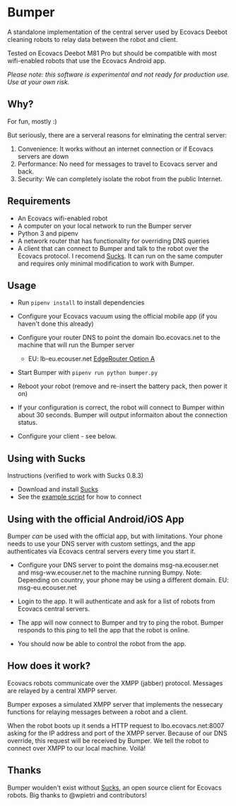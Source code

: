 Bumper
=====

A standalone implementation of the central server used by Ecovacs
Deebot cleaning robots to relay data between the robot and client.

Tested on Ecovacs Deebot M81 Pro but should be compatible with
most wifi-enabled robots that use the Ecovacs Android app.

*Please note: this software is experimental and not ready
for production use. Use at your own risk.*


## Why?

For fun, mostly :)

But seriously, there are a serveral reasons for
elminating the central server:

1. Convenience: It works without an internet connection or if
Ecovacs servers are down
2. Performance: No need for messages to travel to Ecovacs server
and back.
3. Security: We can completely isolate the robot from the public
Internet.


## Requirements

- An Ecovacs wifi-enabled robot
- A computer on your local network to run the Bumper server 
- Python 3 and pipenv
- A network router that has functionality for overriding DNS queries
- A client that can connect to Bumper and talk to the robot over the
Ecovacs protocol.
I recomend [Sucks](https://github.com/wpietri/sucks).
It can run on the same computer and requires only minimal modification
to work with Bumper.


## Usage

- Run `pipenv install` to install dependencies

- Configure your Ecovacs vacuum using the official mobile app
(if you haven't done this already)

- Configure your router DNS to point the domain lbo.ecovacs.net to
the machine that will run the Bumper server
  - EU: lb-eu.ecouser.net [EdgeRouter Option A](https://help.ubnt.com/hc/en-us/articles/115010913367-EdgeRouter-DNS-Forwarding-Explanation-Setup-Options#customized%20options)

- Start Bumper with `pipenv run python bumper.py`

- Reboot your robot (remove and re-insert the battery pack,
then power it on)

- If your configuration is correct, the robot will connect to Bumper
within about 30 seconds. Bumper will output informaiton about the
connection status.

- Configure your client - see below.


## Using with Sucks

Instructions (verified to work with Sucks 0.8.3)

- Download and install [Sucks](https://github.com/wpietri/sucks)
- See the [example script](examples/sucks.py) for how to connect


## Using with the official Android/iOS App

Bumper *can* be used with the official app, but with limitations. Your
phone needs to use your DNS server with custom settings, and the app
authenticates via Ecovacs central servers every time you start it.

- Configure your DNS server to point the domains msg-na.ecouser.net and
msg-ww.ecouser.net to the machine running Bumpy. Note: Depending on
country, your phone may be using a different domain.
EU: msg-eu.ecouser.net

- Login to the app. It will authenticate and ask for a list of robots
from Ecovacs central servers.

- The app will now connect to Bumper and try to ping the robot. Bumper
responds to this ping to tell the app that the robot is online.

- You should now be able to control the robot from the app.


## How does it work?

Ecovacs robots communicate over the XMPP (jabber) protocol. Messages
are relayed by a central XMPP server.

Bumper exposes a simulated XMPP server that implements the nessecary
functions for relaying messages between a robot and a client.

When the robot boots up it sends a HTTP request to lbo.ecovacs.net:8007
asking for the IP address and port of the XMPP server. Because of our
DNS override, this request will be received by Bumper. We tell the robot
to connect over XMPP to our local machine. Voilá!


## Thanks

Bumper woulden't exist without [Sucks](https://github.com/wpietri/sucks),
an open source client for Ecovacs robots. Big thanks to @wpietri and
contributors!
